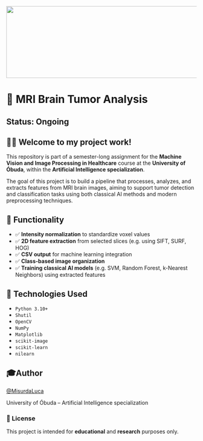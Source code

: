 <p align="left">
  <img src="https://aml.nik.uni-obuda.hu/themes/aml/assets/images/oe_nik_modern.png" width="1800" height="190" />
</p>

# 🧠 MRI Brain Tumor Analysis

## Status: Ongoing

## 👋🏼 Welcome to my project work!

This repository is part of a semester-long assignment for the **Machine Vision and Image Processing in Healthcare** course at the **University of Óbuda**, within the **Artificial Intelligence specialization**.

The goal of this project is to build a pipeline that processes, analyzes, and extracts features from MRI brain images, aiming to support tumor detection and classification tasks using both classical AI methods and modern preprocessing techniques.

## 🧪 Functionality
- ✅ **Intensity normalization** to standardize voxel values
- ✅ **2D feature extraction** from selected slices (e.g. using SIFT, SURF, HOG)
- ✅ **CSV output** for machine learning integration
- ✅ **Class-based image organization**
- ✅ **Training classical AI models** (e.g. SVM, Random Forest, k-Nearest Neighbors) using extracted features

## 🧰 Technologies Used

- `Python 3.10+`
- `Shutil`
- `OpenCV`
- `NumPy`
- `Matplotlib`
- `scikit-image`
- `scikit-learn`
- `nilearn`


## 🎓Author

[@MisurdaLuca](https://github.com/MisurdaLuca)

University of Óbuda – Artificial Intelligence specialization

### 📃 License
This project is intended for **educational** and **research** purposes only.
